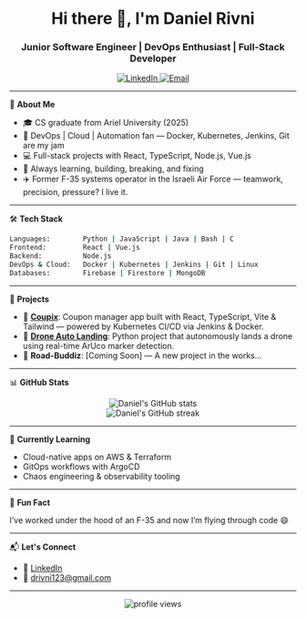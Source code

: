 
<!-- Daniel Rivni | GitHub Profile README -->

<h1 align="center">Hi there 👋, I'm Daniel Rivni</h1>
<h3 align="center">Junior Software Engineer | DevOps Enthusiast | Full-Stack Developer</h3>

<p align="center">
  <a href="https://www.linkedin.com/in/danielrivni/">
    <img alt="LinkedIn" src="https://img.shields.io/badge/LinkedIn-blue?style=flat-square&logo=linkedin&logoColor=white" />
  </a>
  <a href="mailto:drivni123@gmail.com">
    <img alt="Email" src="https://img.shields.io/badge/Gmail-DB4437?style=flat-square&logo=gmail&logoColor=white" />
  </a>
</p>

---

🧠 **About Me**

- 🎓 CS graduate from Ariel University (2025)
- 🔧 DevOps | Cloud | Automation fan — Docker, Kubernetes, Jenkins, Git are my jam
- 💻 Full-stack projects with React, TypeScript, Node.js, Vue.js
- 🧪 Always learning, building, breaking, and fixing
- ✈️ Former F-35 systems operator in the Israeli Air Force — teamwork, precision, pressure? I live it.

---

🛠️ **Tech Stack**

```bash
Languages:        Python | JavaScript | Java | Bash | C
Frontend:         React | Vue.js 
Backend:          Node.js
DevOps & Cloud:   Docker | Kubernetes | Jenkins | Git | Linux
Databases:        Firebase | Firestore | MongoDB
```

---

🚀 **Projects**

- 🧾 [**Coupix**](https://github.com/DanielRivni/Coupix.git): Coupon manager app built with React, TypeScript, Vite & Tailwind — powered by Kubernetes CI/CD via Jenkins & Docker.
- 🚁 [**Drone Auto Landing**](https://github.com/DanielRivni/DroneAutoLanding): Python project that autonomously lands a drone using real-time ArUco marker detection.
- 🚙 **Road-Buddiz**: [Coming Soon] — A new project in the works...

---

📊 **GitHub Stats**

<p align="center">
  <img src="https://github-readme-stats.vercel.app/api?username=DanielRivni&show_icons=true&theme=default" alt="Daniel's GitHub stats" />
  <br />
  <img src="https://github-readme-streak-stats.herokuapp.com/?user=DanielRivni&theme=default" alt="Daniel's GitHub streak" />
</p>

---

🎯 **Currently Learning**

- Cloud-native apps on AWS & Terraform
- GitOps workflows with ArgoCD
- Chaos engineering & observability tooling

---

🧩 **Fun Fact**

I’ve worked under the hood of an F-35 and now I’m flying through code 😄

---

📬 **Let's Connect**

- 💼 [LinkedIn](https://www.linkedin.com/in/danielrivni/)
- 📧 drivni123@gmail.com

---

<!-- profile views badge (optional) -->
<p align="center">
  <img src="https://komarev.com/ghpvc/?username=DanielRivni&label=Profile%20views&color=0e75b6&style=flat" alt="profile views" />
</p>
